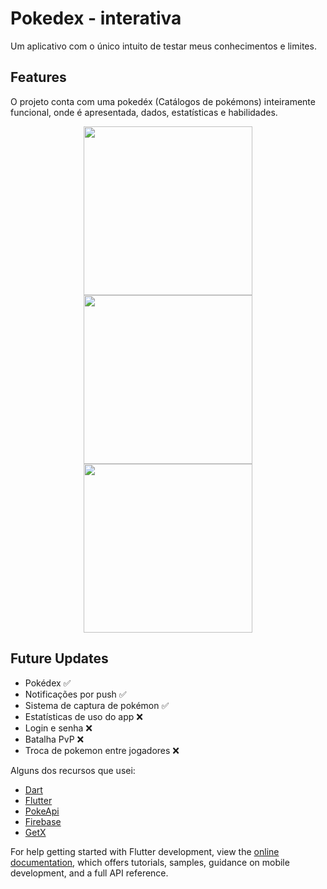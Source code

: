 # Pokedex - interativa

Um aplicativo com o único intuito de testar meus conhecimentos e limites.

## Features

O projeto conta com uma pokedéx (Catálogos de pokémons) inteiramente funcional, onde é apresentada, dados, estatísticas e habilidades.

<p align="center">
  <img width="270" src="https://user-images.githubusercontent.com/68443462/202880744-12c44267-bfc7-420c-817a-46a3b45be783.png">
  <img width="270" src="https://user-images.githubusercontent.com/68443462/202880892-8f0cbfa0-d8bf-4dc6-8d02-dc800231219f.png">
  <img width="270" src="https://user-images.githubusercontent.com/68443462/202880898-84b65b0c-65f8-4d58-810b-01b21234b81a.png">
</p>

## Future Updates

- Pokédex ✅
- Notificações por push ✅
- Sistema de captura de pokémon ✅
- Estatísticas de uso do app ❌
- Login e senha ❌
- Batalha PvP ❌
- Troca de pokemon entre jogadores ❌

Alguns dos recursos que usei:

- [Dart](https://dart.dev/guides)
- [Flutter](https://docs.flutter.dev/get-started/install)
- [PokeApi](https://pokeapi.co/)
- [Firebase](https://firebase.google.com/)
- [GetX](https://pub.dev/packages/get)

For help getting started with Flutter development, view the
[online documentation](https://docs.flutter.dev/), which offers tutorials,
samples, guidance on mobile development, and a full API reference.
